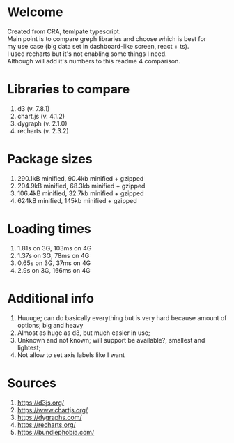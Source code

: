 # Welcome

Created from CRA, temlpate typescript.  
Main point is to compare greph libraries and choose which is best for  
my use case (big data set in dashboard-like screen, react + ts).  
I used recharts but it's not enabling some things I need.  
Although will add it's numbers to this readme 4 comparison.

# Libraries to compare

1. d3 (v. 7.8.1)
2. chart.js (v. 4.1.2)
3. dygraph (v. 2.1.0)
4. recharts (v. 2.3.2)

# Package sizes

1. 290.1kB minified, 90.4kb minified + gzipped
2. 204.9kB minified, 68.3kb minified + gzipped
3. 106.4kB minified, 32.7kb minified + gzipped
4. 624kB minified, 145kb minified + gzipped

# Loading times

1. 1.81s on 3G, 103ms on 4G
2. 1.37s on 3G, 78ms on 4G
3. 0.65s on 3G, 37ms on 4G
4. 2.9s on 3G, 166ms on 4G

# Additional info

1. Huuuge; can do basically everything but is very hard because amount of options; big and heavy
2. Almost as huge as d3, but much easier in use;
3. Unknown and not known; will support be available?; smallest and lightest;
4. Not allow to set axis labels like I want

# Sources

1. https://d3js.org/
2. https://www.chartjs.org/
3. https://dygraphs.com/
4. https://recharts.org/
5. https://bundlephobia.com/
